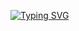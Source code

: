 [![Typing SVG](https://readme-typing-svg.herokuapp.com?size=24&duration=5000&color=3FF7D9A1&background=68FFE700&vCenter=true&width=600&lines=Hi!;Welcome+to+Domnavich+Evgeniy+GitHub+repository!+               )](https://git.io/typing-svg)


